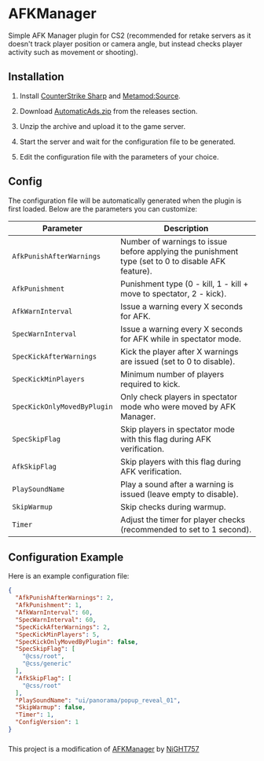 # AFKManager
Simple AFK Manager plugin for CS2 (recommended for retake servers as it doesn't track player position or camera angle, but instead checks player activity such as movement or shooting).

## Installation
1. Install [CounterStrike Sharp](https://github.com/roflmuffin/CounterStrikeSharp) and [Metamod:Source](https://www.sourcemm.net/downloads.php/?branch=master).

2. Download [AutomaticAds.zip](https://github.com/wiruwiru/AutomaticAds-CS2/releases) from the releases section.

3. Unzip the archive and upload it to the game server.

4. Start the server and wait for the configuration file to be generated.

5. Edit the configuration file with the parameters of your choice.

## Config
The configuration file will be automatically generated when the plugin is first loaded. Below are the parameters you can customize:

| Parameter                | Description                                                                                       |
|--------------------------|---------------------------------------------------------------------------------------------------|
| `AfkPunishAfterWarnings` | Number of warnings to issue before applying the punishment type (set to 0 to disable AFK feature). |
| `AfkPunishment`          | Punishment type (0 - kill, 1 - kill + move to spectator, 2 - kick).                               |
| `AfkWarnInterval`        | Issue a warning every X seconds for AFK.                                                          |
| `SpecWarnInterval`       | Issue a warning every X seconds for AFK while in spectator mode.                                  |
| `SpecKickAfterWarnings`  | Kick the player after X warnings are issued (set to 0 to disable).                               |
| `SpecKickMinPlayers`     | Minimum number of players required to kick.                                                       |
| `SpecKickOnlyMovedByPlugin` | Only check players in spectator mode who were moved by AFK Manager.                             |
| `SpecSkipFlag`           | Skip players in spectator mode with this flag during AFK verification.                            |
| `AfkSkipFlag`            | Skip players with this flag during AFK verification.                                              |
| `PlaySoundName`          | Play a sound after a warning is issued (leave empty to disable).                                  |
| `SkipWarmup`             | Skip checks during warmup.                                                                        |
| `Timer`                  | Adjust the timer for player checks (recommended to set to 1 second).                              |

## Configuration Example
Here is an example configuration file:
```json
{
  "AfkPunishAfterWarnings": 2,
  "AfkPunishment": 1,
  "AfkWarnInterval": 60,
  "SpecWarnInterval": 60,
  "SpecKickAfterWarnings": 2,
  "SpecKickMinPlayers": 5,
  "SpecKickOnlyMovedByPlugin": false,
  "SpecSkipFlag": [
    "@css/root",
    "@css/generic"
  ],
  "AfkSkipFlag": [
    "@css/root"
  ],
  "PlaySoundName": "ui/panorama/popup_reveal_01",
  "SkipWarmup": false,
  "Timer": 1,
  "ConfigVersion": 1
}
```

###
This project is a modification of [AFKManager](https://github.com/NiGHT757/AFKManager) by [NiGHT757](https://github.com/NiGHT757)
